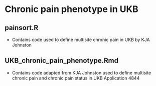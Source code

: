#  Chronic pain phenotype in UKB


## painsort.R 

- Contains code used to define multisite chronic pain in UKB by KJA Johnston

## UKB_chronic_pain_phenotype.Rmd

- Contains code adapted from KJA Johnston used to define multisite chronic pain and chronic pain status in UKB Application 4844
